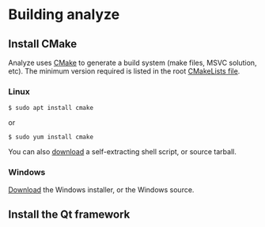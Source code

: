 Building analyze
===

## Install CMake

Analyze uses [CMake](https://cmake.org/) to generate a build system (make files, MSVC solution,
etc). The minimum version required is listed in the root [CMakeLists
file](https://github.com/brobeson/analyze/blob/master/CMakeLists.txt#L1).

### Linux

```
$ sudo apt install cmake
```

or

```
$ sudo yum install cmake
```

You can also [download](https://cmake.org/download/) a self-extracting shell script, or source
tarball.

### Windows

[Download](https://cmake.org/download/) the Windows installer, or the Windows source.

## Install the Qt framework
